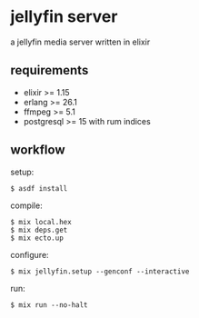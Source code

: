 # jellyfin server

a jellyfin media server written in elixir

## requirements

* elixir >= 1.15
* erlang >= 26.1
* ffmpeg >= 5.1
* postgresql >= 15 with rum indices

## workflow

setup:

    $ asdf install


compile:

    $ mix local.hex
    $ mix deps.get
    $ mix ecto.up


configure:

    $ mix jellyfin.setup --genconf --interactive

run:

    $ mix run --no-halt

